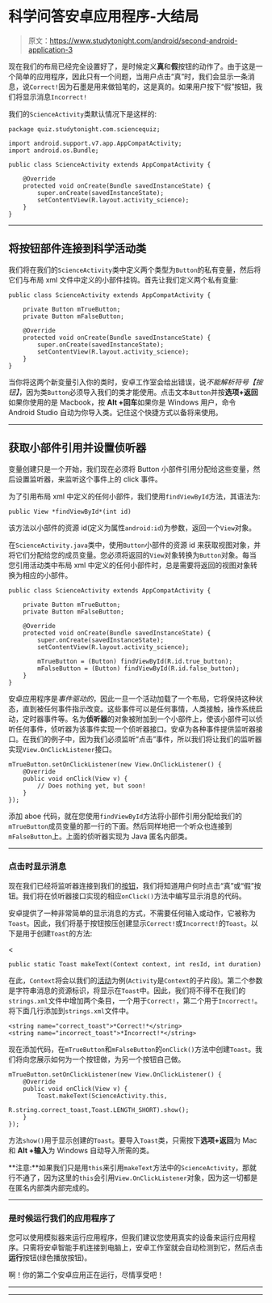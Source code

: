 # 科学问答安卓应用程序-大结局

> 原文：<https://www.studytonight.com/android/second-android-application-3>

现在我们的布局已经完全设置好了，是时候定义**真**和**假**按钮的动作了。由于这是一个简单的应用程序，因此只有一个问题，当用户点击“真”时，我们会显示一条消息，说`Correct!`因为石墨是用来做铅笔的，这是真的。如果用户按下“假”按钮，我们将显示消息`Incorrect!`

我们的`ScienceActivity`类默认情况下是这样的:

```
package quiz.studytonight.com.sciencequiz;

import android.support.v7.app.AppCompatActivity;
import android.os.Bundle;

public class ScienceActivity extends AppCompatActivity {

    @Override
    protected void onCreate(Bundle savedInstanceState) {
        super.onCreate(savedInstanceState);
        setContentView(R.layout.activity_science);
    }
}
```

* * *

## 将按钮部件连接到科学活动类

我们将在我们的`ScienceActivity`类中定义两个类型为`Button`的私有变量，然后将它们与布局 xml 文件中定义的小部件挂钩。首先让我们定义两个私有变量:

```
public class ScienceActivity extends AppCompatActivity {

    private Button mTrueButton;
    private Button mFalseButton;

    @Override
    protected void onCreate(Bundle savedInstanceState) {
        super.onCreate(savedInstanceState);
        setContentView(R.layout.activity_science);
    }
}
```

当你将这两个新变量引入你的类时，安卓工作室会给出错误，说*不能解析符号【按钮】*，因为类`Button`必须导入我们的类才能使用。点击文本`Button`并按**选项+返回**如果你使用的是 Macbook，按 **Alt +回车**如果你是 Windows 用户，命令 Android Studio 自动为你导入类。记住这个快捷方式以备将来使用。

* * *

## 获取小部件引用并设置侦听器

变量创建只是一个开始，我们现在必须将 Button 小部件引用分配给这些变量，然后设置监听器，来监听这个事件上的 click 事件。

为了引用布局 xml 中定义的任何小部件，我们使用`findViewById`方法，其语法为:

```
public View *findViewById*(int id)
```

该方法以小部件的资源 id(定义为属性`android:id`)为参数，返回一个`View`对象。

在`ScienceActivity.java`类中，使用`Button`小部件的资源 id 来获取视图对象，并将它们分配给您的成员变量。您必须将返回的`View`对象转换为`Button`对象。每当您引用活动类中布局 xml 中定义的任何小部件时，总是需要将返回的视图对象转换为相应的小部件。

```
public class ScienceActivity extends AppCompatActivity {

    private Button mTrueButton;
    private Button mFalseButton;

    @Override
    protected void onCreate(Bundle savedInstanceState) {
        super.onCreate(savedInstanceState);
        setContentView(R.layout.activity_science);

        mTrueButton = (Button) findViewById(R.id.true_button);
        mFalseButton = (Button) findViewById(R.id.false_button);
    }
}
```

安卓应用程序是*事件驱动的*，因此一旦一个活动加载了一个布局，它将保持这种状态，直到被任何事件指示改变。这些事件可以是任何事情，人类接触，操作系统启动，定时器事件等。名为**侦听器**的对象被附加到一个小部件上，使该小部件可以侦听任何事件，侦听器为该事件实现一个侦听器接口。安卓为各种事件提供监听器接口。在我们的例子中，因为我们必须监听“点击”事件，所以我们将让我们的监听器实现`View.OnClickListener`接口。

```
mTrueButton.setOnClickListener(new View.OnClickListener() {
	@Override
	public void onClick(View v) {
		// Does nothing yet, but soon!
	}
});
```

添加 aboe 代码，就在您使用`findViewById`方法将小部件引用分配给我们的`mTrueButton`成员变量的那一行的下面。然后同样地把一个听众也连接到`mFalseButton`上。上面的侦听器实现为 Java 匿名内部类。

* * *

### 点击时显示消息

现在我们已经将监听器连接到我们的[按钮](android-button-view)，我们将知道用户何时点击“真”或“假”按钮。我们将在侦听器接口实现的相应`onClick()`方法中编写显示消息的代码。

安卓提供了一种非常简单的显示消息的方式，不需要任何输入或动作，它被称为`Toast`。因此，我们将基于按钮按压创建显示`Correct!`或`Incorrect!`的`Toast`。以下是用于创建`Toast`的方法:

<

```
public static Toast makeText(Context context, int resId, int duration)
```

在此，`Context`将会以我们的[活动](activity-in-android)为例(`Activity`是`Context`的子片段)。第二个参数是字符串消息的资源标识，将显示在`Toast`中。因此，我们将不得不在我们的`strings.xml`文件中增加两个条目，一个用于`Correct!`，第二个用于`Incorrect!`。将下面几行添加到`strings.xml`文件中。

```
<string name="correct_toast">*Correct!*</string>
<string name="incorrect_toast">*Incorrect!*</string>
```

现在添加代码，在`mTrueButton`和`mFalseButton`的`onClick()`方法中创建`Toast`。我们将向您展示如何为一个按钮做，为另一个按钮自己做。

```
mTrueButton.setOnClickListener(new View.OnClickListener() {
	@Override
	public void onClick(View v) {
		Toast.makeText(ScienceActivity.this,
                           R.string.correct_toast,Toast.LENGTH_SHORT).show();
	}
});
```

方法`show()`用于显示创建的`Toast`。要导入`Toast`类，只需按下**选项+返回**为 Mac 和 **Alt +输入**为 Windows 自动导入所需的类。

**注意:**如果我们只是用`this`来引用`makeText`方法中的`ScienceActivity`，那就行不通了，因为这里的`this`会引用`View.OnClickListener`对象，因为这一切都是在匿名内部类内部完成的。

* * *

### 是时候运行我们的应用程序了

您可以使用模拟器来运行应用程序，但我们建议您使用真实的设备来运行应用程序。只需将安卓智能手机连接到电脑上，安卓工作室就会自动检测到它，然后点击**运行**按钮(绿色播放按钮)。

啊！你的第二个安卓应用正在运行，尽情享受吧！

* * *

* * *
